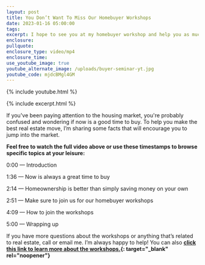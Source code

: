```yaml
---
layout: post
title: You Don’t Want To Miss Our Homebuyer Workshops
date: 2023-01-16 05:00:00
tags:
excerpt: I hope to see you at my homebuyer workshop and help you as much as I can!
enclosure:
pullquote:
enclosure_type: video/mp4
enclosure_time:
use_youtube_image: true
youtube_alternate_image: /uploads/buyer-seminar-yt.jpg
youtube_code: mjdcBMgl4GM
---
```

{% include youtube.html %}

{% include excerpt.html %}

If you've been paying attention to the housing market, you're probably confused and wondering if now is a good time to buy. To help you make the best real estate move, I’m sharing some facts that will encourage you to jump into the market.&nbsp;

**Feel free to watch the full video above or use these timestamps to browse specific topics at your leisure:**

0:00 — Introduction

1:36 — Now is always a great time to buy

2:14 — Homeownership is better than simply saving money on your own

2:51 — Make sure to join us for our homebuyer workshops&nbsp;

4:09 — How to join the workshops&nbsp;

5:00 — Wrapping up

If you have more questions about the workshops or anything that’s related to real estate, call or email me. I’m always happy to help\! You can also **[click this link to learn more about the workshops.](https://www.eventbrite.com/e/buyers-seminar-how-to-buy-in-todays-market-tickets-511976735197){: target="_blank" rel="noopener"}**
